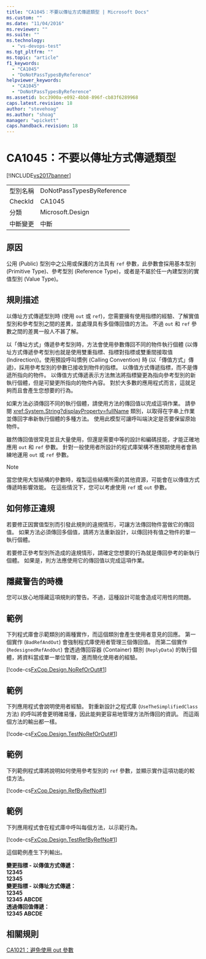 ```yaml
---
title: "CA1045：不要以傳址方式傳遞類型 | Microsoft Docs"
ms.custom: ""
ms.date: "11/04/2016"
ms.reviewer: ""
ms.suite: ""
ms.technology: 
  - "vs-devops-test"
ms.tgt_pltfrm: ""
ms.topic: "article"
f1_keywords: 
  - "CA1045"
  - "DoNotPassTypesByReference"
helpviewer_keywords: 
  - "CA1045"
  - "DoNotPassTypesByReference"
ms.assetid: bcc3900a-e092-4bb8-896f-cb83f6289968
caps.latest.revision: 18
author: "stevehoag"
ms.author: "shoag"
manager: "wpickett"
caps.handback.revision: 18
---
```

# CA1045：不要以傳址方式傳遞類型
[!INCLUDE[vs2017banner](../code-quality/includes/vs2017banner.md)]

|||  
|-|-|  
|型別名稱|DoNotPassTypesByReference|  
|CheckId|CA1045|  
|分類|Microsoft.Design|  
|中斷變更|中斷|  
  
## 原因  
 公用 \(Public\) 型別中之公用或保護的方法具有 `ref` 參數，此參數會採用基本型別 \(Primitive Type\)、參考型別 \(Reference Type\)，或者是不屬於任一內建型別的實值型別 \(Value Type\)。  
  
## 規則描述  
 以傳址方式傳遞型別時 \(使用 `out` 或 `ref`\)，您需要擁有使用指標的經驗、了解實值型別和參考型別之間的差異，並處理具有多個傳回值的方法。  不過 `out` 和 `ref` 參數之間的差異一般人不甚了解。  
  
 以「傳址方式」傳遞參考型別時，方法會使用參數傳回不同的物件執行個體 \(以傳址方式傳遞參考型別也就是使用雙重指標、指標對指標或雙重間接取值 \(Indirection\)\)。使用預設呼叫慣例 \(Calling Convention\) 時 \(以「傳值方式」傳遞\)，採用參考型別的參數已接收到物件的指標。  以傳值方式傳遞指標，而不是傳遞所指向的物件。  以傳值方式傳遞表示方法無法將指標變更為指向參考型別的新執行個體，但是可變更所指向的物件內容。  對於大多數的應用程式而言，這就足夠而且會產生您想要的行為。  
  
 如果方法必須傳回不同的執行個體，請使用方法的傳回值以完成這項作業。  請參閱 <xref:System.String?displayProperty=fullName> 類別，以取得在字串上作業並傳回字串新執行個體的多種方法。  使用此模型可讓呼叫端決定是否要保留原始物件。  
  
 雖然傳回值很常見並且大量使用，但還是需要中等的設計和編碼技能，才能正確地應用 `out` 和 `ref` 參數。  針對一般使用者所設計的程式庫架構不應預期使用者會熟練地運用 `out` 或 `ref` 參數。  
  
> [!NOTE]
>  當您使用大型結構的參數時，複製這些結構所需的其他資源，可能會在以傳值方式傳遞時影響效能。  在這些情況下，您可以考慮使用 `ref` 或 `out` 參數。  
  
## 如何修正違規  
 若要修正因實值型別而引發此規則的違規情形，可讓方法傳回物件當做它的傳回值。  如果方法必須傳回多個值，請將方法重新設計，以傳回持有值之物件的單一執行個體。  
  
 若要修正參考型別所造成的違規情形，請確定您想要的行為就是傳回參考的新執行個體。  如果是，則方法應使用它的傳回值以完成這項作業。  
  
## 隱藏警告的時機  
 您可以放心地隱藏這項規則的警告。不過，這種設計可能會造成可用性的問題。  
  
## 範例  
 下列程式庫會示範類別的兩種實作，而這個類別會產生使用者意見的回應。  第一個實作 \(`BadRefAndOut`\) 會強制程式庫使用者管理三個傳回值。  而第二個實作 \(`RedesignedRefAndOut`\) 會透過傳回容器 \(Container\) 類別 \(`ReplyData`\) 的執行個體，將資料當成單一單位管理，進而簡化使用者的經驗。  
  
 [!code-cs[FxCop.Design.NoRefOrOut#1](../code-quality/codesnippet/CSharp/ca1045-do-not-pass-types-by-reference_1.cs)]  
  
## 範例  
 下列應用程式會說明使用者經驗。  對重新設計之程式庫 \(`UseTheSimplifiedClass` 方法\) 的呼叫將會更明確易懂，因此能夠更容易地管理方法所傳回的資訊。  而這兩個方法的輸出都一樣。  
  
 [!code-cs[FxCop.Design.TestNoRefOrOut#1](../code-quality/codesnippet/CSharp/ca1045-do-not-pass-types-by-reference_2.cs)]  
  
## 範例  
 下列範例程式庫將說明如何使用參考型別的 `ref` 參數，並顯示實作這項功能的較佳方法。  
  
 [!code-cs[FxCop.Design.RefByRefNo#1](../code-quality/codesnippet/CSharp/ca1045-do-not-pass-types-by-reference_3.cs)]  
  
## 範例  
 下列應用程式會在程式庫中呼叫每個方法，以示範行為。  
  
 [!code-cs[FxCop.Design.TestRefByRefNo#1](../code-quality/codesnippet/CSharp/ca1045-do-not-pass-types-by-reference_4.cs)]  
  
 這個範例產生下列輸出。  
  
  **變更指標 \- 以傳值方式傳遞：**  
**12345**  
**12345**  
**變更指標 \- 以傳址方式傳遞：**  
**12345**  
**12345 ABCDE**  
**透過傳回值傳遞：**  
**12345 ABCDE**   
## 相關規則  
 [CA1021：避免使用 out 參數](../code-quality/ca1021-avoid-out-parameters.md)
